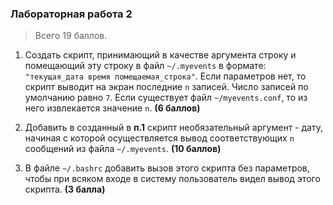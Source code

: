 ### Лабораторная работа 2

> Всего 19 баллов.

1. Создать скрипт, принимающий в качестве аргумента строку и помещающий эту строку в файл `~/.myevents` в формате: `"текущая_дата время помещаемая_строка"`. Если параметров нет, то скрипт выводит на экран последние `n` записей. Число записей по умолчанию равно `7`. Если существует файл `~/myevents.conf`, то из него извлекается значение `n`. **(6 баллов)**

2. Добавить в созданный в **п.1** скрипт необязательный аргумент - дату, начиная с которой осуществляется вывод соответствующих `n` сообщений из файла `~/.myevents`. **(10 баллов)**
   
3. В файле `~/.bashrc` добавить вызов этого скрипта без параметров, чтобы при всяком входе в систему пользователь видел вывод этого скрипта. **(3 балла)**
